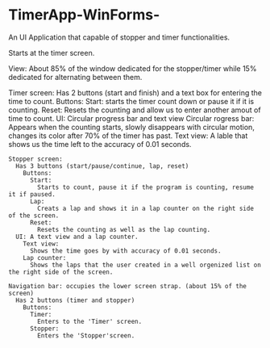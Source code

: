 # TimerApp-WinForms-
An UI Application that capable of stopper and timer functionalities.

Starts at the timer screen.

View:
  About 85% of the window dedicated for the stopper/timer while 15% dedicated for alternating between them.
  
  Timer screen:
    Has 2 buttons (start and finish) and a text box for entering the time to count.
      Buttons:
        Start:
          starts the timer count down or pause it if it is counting.
        Reset:
          Resets the counting and allow us to enter another amout of time to count.
      UI: Circular progress bar and text view
        Circular rogress bar:
          Appears when the counting starts, slowly disappears with circular motion, changes its color after 70% of the timer has past.
        Text view:
          A lable that shows us the time left to the accuracy of 0.01 seconds.
          
    Stopper screen:
      Has 3 buttons (start/pause/continue, lap, reset)
        Buttons:
          Start:
            Starts to count, pause it if the program is counting, resume it if paused.
          Lap:
            Creats a lap and shows it in a lap counter on the right side of the screen.
          Reset:
            Resets the counting as well as the lap counting.
      UI: A text view and a lap counter.
        Text view:
          Shows the time goes by with accuracy of 0.01 seconds.
        Lap counter:
          Shows the laps that the user created in a well orgenized list on the right side of the screen.
          
    Navigation bar: occupies the lower screen strap. (about 15% of the screen)
      Has 2 buttons (timer and stopper)
        Buttons:
          Timer: 
            Enters to the 'Timer' screen.
          Stopper: 
            Enters the 'Stopper'screen.
